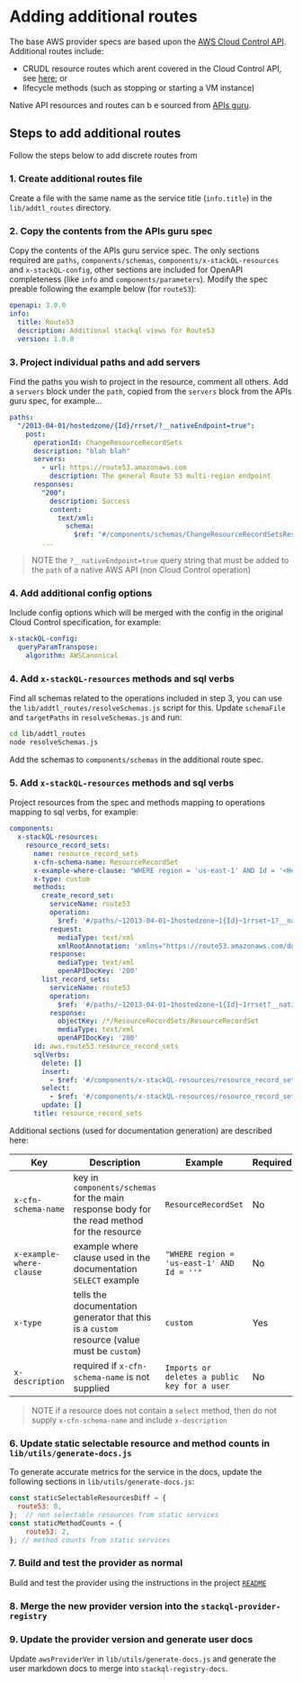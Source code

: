 # Adding additional routes

The base AWS provider specs are based upon the [AWS Cloud Control API](https://docs.aws.amazon.com/cloudcontrolapi/latest/APIReference/Welcome.html).  Additional routes include:

- CRUDL resource routes which arent covered in the Cloud Control API, see [here](https://docs.aws.amazon.com/cloudcontrolapi/latest/userguide/supported-resources.html); or
- lifecycle methods (such as stopping or starting a VM instance)

Native API resources and routes can b e sourced from [APIs guru](https://github.com/APIs-guru/openapi-directory/tree/main/APIs/amazonaws.com).

## Steps to add additional routes

Follow the steps below to add discrete routes from

### 1. Create additional routes file

Create a file with the same name as the service title (`info.title`) in the `lib/addtl_routes` directory.

### 2. Copy the contents from the APIs guru spec

Copy the contents of the APIs guru service spec.  The only sections required are `paths`, `components/schemas`, `components/x-stackQL-resources` and `x-stackQL-config`, other sections are included for OpenAPI completeness (like `info` and `components/parameters`).  Modify the spec preable following the example below (for `route53`):

```yaml
openapi: 3.0.0
info:
  title: Route53
  description: Additional stackql views for Route53
  version: 1.0.0
```

### 3. Project individual paths and add servers

Find the paths you wish to project in the resource, comment all others.  Add a `servers` block under the `path`, copied from the `servers` block from the APIs guru spec, for example...

```yaml
paths:
  "/2013-04-01/hostedzone/{Id}/rrset/?__nativeEndpoint=true":
    post:
      operationId: ChangeResourceRecordSets
      description: "blah blah"
      servers:
        - url: https://route53.amazonaws.com
          description: The general Route 53 multi-region endpoint
      responses:
        "200":
          description: Success
          content:
            text/xml:
              schema:
                $ref: "#/components/schemas/ChangeResourceRecordSetsResponse"
        ...
```               

> NOTE the `?__nativeEndpoint=true` query string that must be added to the `path` of a native AWS API (non Cloud Control operation)

### 4. Add additional config options

Include config options which will be merged with the config in the original Cloud Control specification, for example:

```yaml
x-stackQL-config:
  queryParamTranspose:
    algorithm: AWSCanonical
```

### 4. Add `x-stackQL-resources` methods and sql verbs

Find all schemas related to the operations included in step 3, you can use the `lib/addtl_routes/resolveSchemas.js` script for this.  Update `schemaFile` and `targetPaths` in `resolveSchemas.js` and run: 

```bash
cd lib/addtl_routes
node resolveSchemas.js
```

Add the schemas to `components/schemas` in the additional route spec.

### 5. Add `x-stackQL-resources` methods and sql verbs

Project resources from the spec and methods mapping to operations mapping to sql verbs, for example:

```yaml
components:
  x-stackQL-resources:
    resource_record_sets:
      name: resource_record_sets
      x-cfn-schema-name: ResourceRecordSet
      x-example-where-clause: "WHERE region = 'us-east-1' AND Id = '<HostedZoneId>'"
      x-type: custom
      methods:
        create_record_set:
          serviceName: route53
          operation:
            $ref: '#/paths/~12013-04-01~1hostedzone~1{Id}~1rrset~1?__nativeEndpoint=true/post'
          request:
            mediaType: text/xml
            xmlRootAnnotation: 'xmlns="https://route53.amazonaws.com/doc/2013-04-01/"'
          response:
            mediaType: text/xml
            openAPIDocKey: '200'
        list_record_sets:
          serviceName: route53
          operation:
            $ref: '#/paths/~12013-04-01~1hostedzone~1{Id}~1rrset?__nativeEndpoint=true/get'
          response:
            objectKey: /*/ResourceRecordSets/ResourceRecordSet
            mediaType: text/xml
            openAPIDocKey: '200'
      id: aws.route53.resource_record_sets
      sqlVerbs:
        delete: []
        insert:
          - $ref: '#/components/x-stackQL-resources/resource_record_sets/methods/create_record_set'
        select:
          - $ref: '#/components/x-stackQL-resources/resource_record_sets/methods/list_record_sets'
        update: []
      title: resource_record_sets
```

Additional sections (used for documentation generation) are described here:

| Key                            | Description                                                                                 | Example                                     | Required |
|--------------------------------|---------------------------------------------------------------------------------------------|---------------------------------------------|----------|
| `x-cfn-schema-name`            | key in `components/schemas` for the main response body for the read method for the resource | `ResourceRecordSet`                         | No       |
| `x-example-where-clause`       | example where clause used in the documentation `SELECT` example                             | `"WHERE region = 'us-east-1' AND Id = ''"`  | No       |
| `x-type`                       | tells the documentation generator that this is a `custom` resource (value must be `custom`) | `custom`                                    | Yes      |
| `x-description`                | required if `x-cfn-schema-name` is not supplied                                             | `Imports or deletes a public key for a user`| No       |

> NOTE if a resource does not contain a `select` method, then do not supply `x-cfn-schema-name` and include `x-description` 

### 6. Update static selectable resource and method counts in `lib/utils/generate-docs.js`

To generate accurate metrics for the service in the docs, update the following sections in `lib/utils/generate-docs.js`:

```javascript
const staticSelectableResourcesDiff = {
  route53: 0,
};  // non selectable resources from static services
const staticMethodCounts = {
    route53: 2, 
}; // method counts from static services
```

### 7. Build and test the provider as normal

Build and test the provider using the instructions in the project [`README`](../../README.md)

### 8. Merge the new provider version into the `stackql-provider-registry`

### 9. Update the provider version and generate user docs

Update `awsProviderVer` in `lib/utils/generate-docs.js` and generate the user markdown docs to merge into `stackql-registry-docs`.